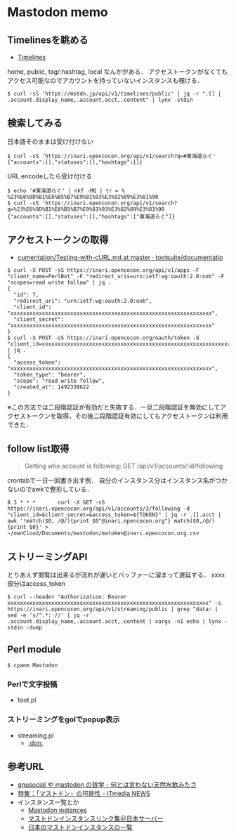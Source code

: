 # Mastodon memo

## Timelinesを眺める

* [Timelines](https://github.com/tootsuite/documentation/blob/master/Using-the-API/API.md#timelines)

home, public, tag/:hashtag, local なんかがある．
アクセストークンがなくてもアクセス可能なのでアカウントを持っていないインスタンスも覗ける．

```
$ curl -sS 'https://mstdn.jp/api/v1/timelines/public' | jq -r ".[] | .account.display_name,.account.acct,.content" | lynx -stdin
```

## 検索してみる

日本語そのままは受け付けない

```
$ curl -sS 'https://inari.opencocon.org/api/v1/search?q=#東海道らぐ'
{"accounts":[],"statuses":[],"hashtags":[]}
```

URL encodeしたら受け付ける

```
$ echo '#東海道らぐ' | nkf -MQ | tr = %
%23%E6%9D%B1%E6%B5%B7%E9%81%93%E3%82%89%E3%81%90
$ curl -sS 'https://inari.opencocon.org/api/v1/search?q=%23%E6%9D%B1%E6%B5%B7%E9%81%93%E3%82%89%E3%81%90
{"accounts":[],"statuses":[],"hashtags":["東海道らぐ"]}
```

## アクセストークンの取得

* [cumentation/Testing-with-cURL.md at master · tootsuite/documentatio](https://github.com/tootsuite/documentation/blob/master/Using-the-API/Testing-with-cURL.md)

```
$ curl -X POST -sS https://inari.opencocon.org/api/v1/apps -F "client_name=PerlBot" -F "redirect_uris=urn:ietf:wg:oauth:2.0:oob" -F "scopes=read write follow" | jq .
{
  "id": 7,
  "redirect_uri": "urn:ietf:wg:oauth:2.0:oob",
  "client_id": "xxxxxxxxxxxxxxxxxxxxxxxxxxxxxxxxxxxxxxxxxxxxxxxxxxxxxxxxxxxxxxxx",
  "client_secret": "xxxxxxxxxxxxxxxxxxxxxxxxxxxxxxxxxxxxxxxxxxxxxxxxxxxxxxxxxxxxxxxx"
}
$ curl -X POST -sS https://inari.opencocon.org/oauth/token -d "client_id=xxxxxxxxxxxxxxxxxxxxxxxxxxxxxxxxxxxxxxxxxxxxxxxxxxxxxxxxxxxxxxxx&client_secret=xxxxxxxxxxxxxxxxxxxxxxxxxxxxxxxxxxxxxxxxxxxxxxxxxxxxxxxxxxxxxxxx&grant_type=password&username=matoken@example.org&password=${MASTODONPASSWORD}&scope=read%20write%20follow" | jq .
{
  "access_token": "xxxxxxxxxxxxxxxxxxxxxxxxxxxxxxxxxxxxxxxxxxxxxxxxxxxxxxxxxxxxxxxx",
  "token_type": "bearer",
  "scope": "read write follow",
  "created_at": 1492338622
}
```

※この方法では二段階認証が有効だと失敗する．一旦二段階認証を無効にしてアクセストークンを取得，その後二段階認証有効にしてもアクセストークンは利用できた．

## follow list取得

> Getting who account is following:
GET /api/v1/accounts/:id/following

crontabで一日一回書き出す例．
自分のインスタンス分はインスタンス名がつかないのでawkで整形している．

```
8 3 * * *       curl -X GET -sS https://inari.opencocon.org/api/v1/accounts/3/following -d "client_id=&client_secret=&access_token=${TOKEN}" | jq -r .[].acct | awk '!match($0, /@/){print $0"@inari.opencocon.org"} match($0,/@/){print $0}' > ~/ownCloud/Documents/mastodon/matoken@inari.opencocon.org.csv
```

## ストリーミングAPI

とりあえず閲覧は出来るが流れが遅いとバッファーに溜まって遅延する．
xxxx部分はaccess_token

```
$ curl --header "Authorization: Bearer xxxxxxxxxxxxxxxxxxxxxxxxxxxxxxxxxxxxxxxxxxxxxxxxxxxxxxxxxxxxxxxx" -s https://inari.opencocon.org/api/v1/streaming/public | grep ^data: | sed -e 's/^.*: //' | jq -r .account.display_name,.account.acct,.content | xargs -n1 echo | lynx -stdin -dump
```

## Perl module

```
$ cpanm Mastodon
```

### Perlで文字投稿

* toot.pl


### ストリーミングをgolでpopup表示

* streaming.pl
  * [:don:](https://mstdn.maud.io/@matoken/104962 ":don:")

## 参考URL

* [gnusocial や mastodon の哲学 - 何とは言わない天然水飲みたさ](https://blog.cardina1.red/2017/04/13/federated-social-web/ "gnusocial や mastodon の哲学 - 何とは言わない天然水飲みたさ")
* [特集：「マストドン」の可能性 - ITmedia NEWS](http://www.itmedia.co.jp/news/subtop/features/topics/mastodon.html "特集：「マストドン」の可能性 - ITmedia NEWS")
* インスタンス一覧とか
  * [Mastodon instances](https://instances.mastodon.xyz/list "Mastodon instances")
  * [マストドンインスタンスリンク集＠日本サーバー](http://shimaguni.symphonic-net.com/mstdn/ "マストドンインスタンスリンク集＠日本サーバー")
  * [日本のマストドンインスタンスの一覧](http://k52.org/mastodon/ "日本のマストドンインスタンスの一覧")
